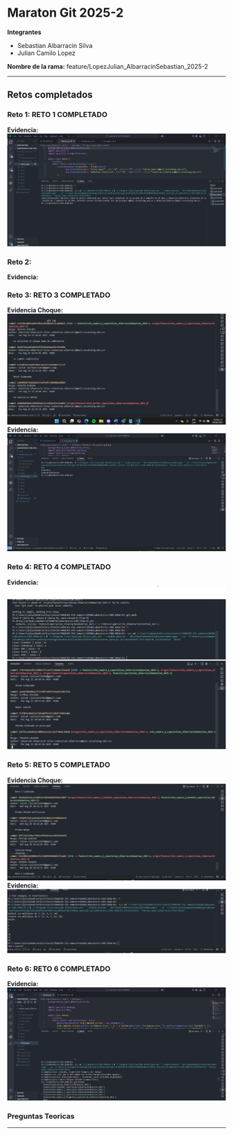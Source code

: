 # Maraton Git 2025-2

**Integrantes**
- Sebastian Albarracin Silva
- Julian Camilo Lopez

**Nombre de la rama:** feature/LopezJulian_AlbarracinSebastian_2025-2 

---

## Retos completados


### Reto 1: RETO 1 COMPLETADO
**Evidencia:** 
![alt text](image.png)


### Reto 2: 
**Evidencia:** 

### Reto 3: RETO 3 COMPLETADO 
**Evidencia Choque:** 
![alt text](image-2.png)
**Evidencia:** 
![alt text](image-1.png)

### Reto 4: RETO 4 COMPLETADO
**Evidencia:** 
![alt text](image-6.png)
![alt text](image-7.png)

### Reto 5: RETO 5 COMPLETADO 
**Evidencia Choque:**
![alt text](image-5.png)
**Evidencia:** 
![alt text](image-4.png)



### Reto 6: RETO 6 COMPLETADO 

**Evidencia:** 
![alt text](image-3.png)


### Preguntas Teoricas

---

